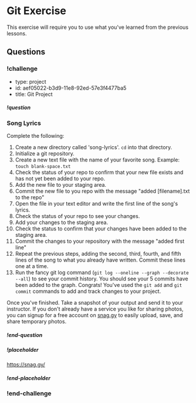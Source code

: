 # Git Exercise

This exercise will require you to use what you've learned from the previous lessons.

## Questions

<!-- Question -->

### !challenge

* type: project
* id: aef05022-b3d9-11e8-92ed-57e3f4477ba5
* title: Git Project

##### !question

### Song Lyrics

Complete the following:

1. Create a new directory called 'song-lyrics'. `cd` into that directory.  
1. Initialize a git repository.
1. Create a new text file with the name of your favorite song. Example: `touch blank-space.txt`
1. Check the status of your repo to confirm that your new file exists and has not yet been added to your repo.
1. Add the new file to your staging area.
1. Commit the new file to you repo with the message "added \[filename\].txt to the repo"
1. Open the file in your text editor and write the first line of the song's lyrics.
1. Check the status of your repo to see your changes.
1. Add your changes to the staging area.
1. Check the status to confirm that your changes have been added to the staging area.
1. Commit the changes to your repository with the message "added first line"
1. Repeat the previous steps, adding the second, third, fourth, and fifth lines of the
song to what you already have written. Commit these lines one at a time.
1. Run the fancy git log command (`git log --oneline --graph --decorate --all`)
to see your commit history. You should see your 5 commits have been added to the
graph. Congrats! You've used the `git add` and `git commit` commands to add
and track changes to your project.

Once you've finished. Take a snapshot of your output and send it to your instructor. If you don't already have a service you like for sharing photos, you can signup for a free account on [snag.gy](https://snag.gy/) to easily upload, save, and share temporary photos.

##### !end-question

##### !placeholder

https://snag.gy/<id>

##### !end-placeholder

### !end-challenge
